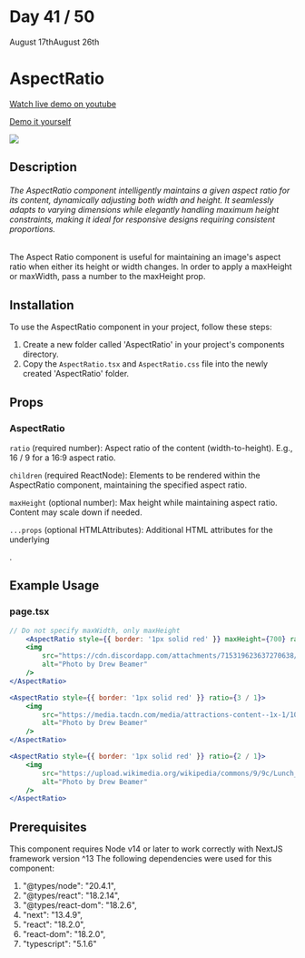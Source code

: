 # Day 41 / 50

August 17thAugust 26th

# AspectRatio
<a href="https://youtu.be/bJvV43ZRd0A" target="_blank">Watch live demo on youtube</a>

<a href="https:/ / 50daysofcomponents.netlify.app/AspectRatio" target="_blank">Demo it yourself</a>

<a href="https:/ / 50daysofcomponents.netlify.app/AspectRatio" target="_blank"><img src="https://cdn.discordapp.com/attachments/715319623637270638/1141804467243728906/image.png"/></a>  

## Description 

###### The AspectRatio component intelligently maintains a given aspect ratio for its content, dynamically adjusting both width and height. It seamlessly adapts to varying dimensions while elegantly handling maximum height constraints, making it ideal for responsive designs requiring consistent proportions.


The Aspect Ratio component is useful for maintaining an image's aspect ratio when either its height or width changes. In order to apply a maxHeight or maxWidth, pass a number to the maxHeight prop.

## Installation 

To use the AspectRatio component in your project, follow these steps:

1. Create a new folder called 'AspectRatio' in your project's components directory.
2. Copy the `AspectRatio.tsx` and `AspectRatio.css` file into the newly created 'AspectRatio' folder.

## Props 
### AspectRatio
`ratio` (required number): Aspect ratio of the content (width-to-height). E.g., 16 / 9 for a 16:9 aspect ratio.

`children` (required ReactNode): Elements to be rendered within the AspectRatio component, maintaining the specified aspect ratio.

`maxHeight` (optional number): Max height while maintaining aspect ratio. Content may scale down if needed.

`...props` (optional HTMLAttributes<HTMLElement>): Additional HTML attributes for the underlying <div>.

## Example Usage
### page.tsx
```jsx
// Do not specify maxWidth, only maxHeight
    <AspectRatio style={{ border: '1px solid red' }} maxHeight={700} ratio={1 / 1}>
    <img
        src="https://cdn.discordapp.com/attachments/715319623637270638/1141796329564147772/image.png"
        alt="Photo by Drew Beamer"
    />
</AspectRatio>

<AspectRatio style={{ border: '1px solid red' }} ratio={3 / 1}>
    <img
        src="https://media.tacdn.com/media/attractions-content--1x-1/10/5a/80/a6.jpg"
        alt="Photo by Drew Beamer"
    />
</AspectRatio>

<AspectRatio style={{ border: '1px solid red' }} ratio={2 / 1}>
    <img
        src="https://upload.wikimedia.org/wikipedia/commons/9/9c/Lunch_atop_a_Skyscraper_-_Charles_Clyde_Ebbets.jpg"
        alt="Photo by Drew Beamer"
    />
</AspectRatio>
```

## Prerequisites
This component requires Node v14 or later to work correctly with NextJS framework version ^13
The following dependencies were used for this component:
1. "@types/node": "20.4.1",
2. "@types/react": "18.2.14",
3. "@types/react-dom": "18.2.6",
4. "next": "13.4.9",
5. "react": "18.2.0",
6. "react-dom": "18.2.0",
7. "typescript": "5.1.6"

